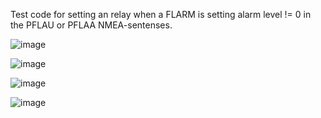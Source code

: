 Test code for setting an relay when a FLARM is setting alarm level != 0 in the PFLAU or PFLAA NMEA-sentenses.


![image](https://github.com/speedbird620/Blinker/assets/50543575/8bd8dc96-e763-4517-a3cc-e13d8cc22ca7)

![image](https://github.com/speedbird620/Blinker/assets/50543575/19994068-8b5b-4b84-8c9d-564d9ace9e7c)

![image](https://github.com/speedbird620/Blinker/assets/50543575/5509aa12-150f-4625-a7e8-20c05e9ef8a1)


![image](https://github.com/speedbird620/Blinker/assets/50543575/80018a52-ddc0-4f00-b429-a91d21dd5b08)

